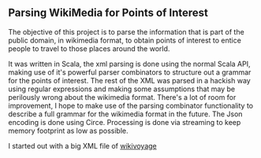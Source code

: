 
## Parsing WikiMedia for Points of Interest

The objective of this project is to parse the information that is part of the public domain, in wikimedia format, to obtain points of interest to entice people to travel to those places around the world.

It was written in Scala, the xml parsing is done using the normal Scala API, making use of it's powerful parser combinators to structure out a grammar for the points of interest. The rest of the XML was parsed in a hackish way using regular expressions and making some assumptions that may be perilously wrong about the wikimedia format. There's a lot of room for improvement, I hope to make use of the parsing combinator functionality to describe a full grammar for the wikimedia format in the future. The Json encoding is done using Circe. Processing is done via streaming to keep memory footprint as low as possible. 

I started out with a big XML file of [wikivoyage](https://en.wikivoyage.org/)
